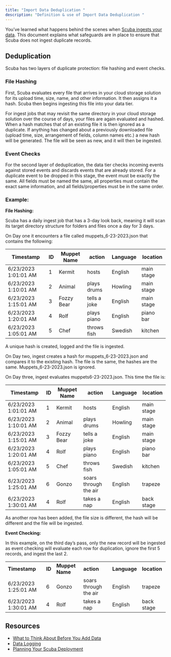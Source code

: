 ```yaml
---
title: "Import Data Deduplication "
description: "Definition & use of Import Data Deduplication "
---
```


You’ve learned what happens behind the scenes when [Scuba ingests your data](../what-goes-on-behind-the-scenes-when-data-is-imported). This document explains what safeguards are in place to ensure that Scuba does not ingest duplicate records.

## Deduplication

Scuba has two layers of duplicate protection: file hashing and event checks.

### File Hashing

First, Scuba evaluates every file that arrives in your cloud storage solution for its upload time, size, name, and other information. It then assigns it a hash. Scuba then begins ingesting this file into your data tier.

For ingest jobs that may revisit the same directory in your cloud storage solution over the course of days, your files are again evaluated and hashed. When a hash matches that of an existing file it is then ignored as a duplicate. If anything has changed about a previously downloaded file (upload time, size, arrangement of fields, column names etc.) a new hash will be generated. The file will be seen as new, and it will then be ingested.

### Event Checks

For the second layer of deduplication, the data tier checks incoming events against stored events and discards events that are already stored. For a duplicate event to be dropped in this stage, the event must be exactly the same. All fields must be named the same, all properties must contain the exact same information, and all fields/properties must be in the same order.

### Example:

**File Hashing:**

Scuba has a daily ingest job that has a 3-day look back, meaning it will scan its target directory structure for folders and files once a day for 3 days.

On Day one it encounters a file called muppets_6-23-2023.json that contains the following:

| **Timestamp**         | **ID** | **Muppet Name** | **action**   | **Language** | **location** |
| --------------------- | ------ | --------------- | ------------ | ------------ | ------------ |
| 6/23/2023  1:01:01 AM | 1      | Kermit          | hosts        | English      | main stage   |
| 6/23/2023  1:10:01 AM | 2      | Animal          | plays drums  | Howling      | main stage   |
| 6/23/2023  1:15:01 AM | 3      | Fozzy Bear      | tells a joke | English      | main stage   |
| 6/23/2023  1:20:01 AM | 4      | Rolf            | plays piano  | English      | piano bar    |
| 6/23/2023  1:05:01 AM | 5      | Chef            | throws fish  | Swedish      | kitchen      |

A unique hash is created, logged and the file is ingested.

On Day two, ingest creates a hash for muppets_6-23-2023.json and compares it to the existing hash. The file is the same, the hashes are the same. Muppets_6-23-2023.json is ignored.

On Day three, ingest evaluates muppets6-23-2023.json. This time the file is:

| **Timestamp**         | **ID** | **Muppet Name** | **action**            | **Language** | **location** |
| --------------------- | ------ | --------------- | --------------------- | ------------ | ------------ |
| 6/23/2023  1:01:01 AM | 1      | Kermit          | hosts                 | English      | main stage   |
| 6/23/2023  1:10:01 AM | 2      | Animal          | plays drums           | Howling      | main stage   |
| 6/23/2023  1:15:01 AM | 3      | Fozzy Bear      | tells a joke          | English      | main stage   |
| 6/23/2023  1:20:01 AM | 4      | Rolf            | plays piano           | English      | piano bar    |
| 6/23/2023  1:05:01 AM | 5      | Chef            | throws fish           | Swedish      | kitchen      |
| 6/23/2023  1:25:01 AM | 6      | Gonzo           | soars through the air | English      | trapeze      |
| 6/23/2023  1:30:01 AM | 4      | Rolf            | takes a nap           | English      | back stage   |

As another row has been added, the file size is different, the hash will be different and the file will be ingested.

**Event Checking:**

In this example, on the third day’s pass, only the new record will be ingested as event checking will evaluate each row for duplication, ignore the first 5 records, and ingest the last 2.

|                       |        |                 |                       |              |              |
| --------------------- | ------ | --------------- | --------------------- | ------------ | ------------ |
| **Timestamp**         | **ID** | **Muppet Name** | **action**            | **Language** | **location** |
| 6/23/2023  1:25:01 AM | 6      | Gonzo           | soars through the air | English      | trapeze      |
| 6/23/2023  1:30:01 AM | 4      | Rolf            | takes a nap           | English      | back stage   |

## Resources

- [What to Think About Before You Add Data](../what-to-think-about-before-you-add-data)
- [Data Logging](../scuba-guides/key-concepts-and-terminology/data-pipeline/data-logging)
- [Planning Your Scuba Deployment](../admin-guides/planning-your-scuba-deployment)
